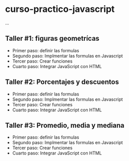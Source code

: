 # curso-practico-javascript

...

## Taller #1: figuras geometrícas
- Primer paso: definir las formulas
- Segundo paso: Implmentar las formulas en Javascript
- Tercer paso: Crear funciones
- Cuarto paso: Integrar JavaScript con HTML

## Taller #2: Porcentajes y descuentos
- Primer paso: definir las formulas
- Segundo paso: Implmentar las formulas en Javascript
- Tercer paso: Crear funciones
- Cuarto paso: Integrar JavaScript con HTML

## Taller #3: Promedio, media y mediana
- Primer paso: definir las formulas
- Segundo paso: Implmentar las formulas en Javascript
- Tercer paso: Crear funciones
- Cuarto paso: Integrar JavaScript con HTML
